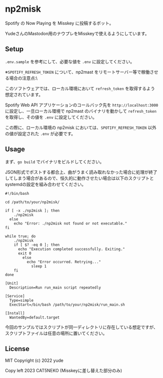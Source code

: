 # np2misk

Spotify の Now Playing を Misskey に投稿するボット。

YudeさんのMastodon用のナウプレをMisskeyで使えるようにしています。

## Setup

`.env.sample` を参考にして、必要な値を `.env` に設定してください。

※`SPOTIFY_REFRESH_TOKEN` について、np2mast をリモートサーバー等で稼働させる場合の注意点:\

このソフトウェアでは、ローカル環境において `refresh_token` を取得するよう想定されています。

Spotify Web API アプリケーションのコールバック先を `http://localhost:3000` に設定し、一旦ローカル環境で
np2mast のバイナリを動かして `refresh_token` を取得し、その値を `.env` に設定してください。

この際に、ローカル環境の np2misk においては、`SPOTIFY_REFRESH_TOKEN` 以外の値が設定された `.env`
が必要です。

## Usage

まず、`go build` でバイナリをビルドしてください。

JSON形式でポストする都合上、曲がうまく読み取れなかった場合に処理が終了してしまう場合があるので、恒久的に動作させたい場合は以下のスクリプトとsystemdの設定を組み合わせてください。

```shell
#!/bin/bash

cd /path/to/your/np2misk/
 
if [ -x ./np2misk ]; then
    ./np2misk
  else
    echo "Error: ./np2misk not found or not executable."
fi

while true; do
    ./np2misk
    if [ $? -eq 0 ]; then
      echo "Execution completed successfully. Exiting."
      exit 0
        else
          echo "Error occurred. Retrying..."
            sleep 1
    fi
done
```

```dotenv
[Unit]
  Description=Run run_main script repeatedly

[Service]
  Type=simple
  ExecStart=/bin/bash /path/to/your/np2misk/run_main.sh

[Install]
  WantedBy=default.target
```

今回のサンプルではスクリプトが同一ディレクトリに存在している想定ですが、スクリプトファイルは任意の場所に置いてください。

## License

MIT
Copyright (c) 2022 yude

Copy left 2023 CAT5NEKO (Misskeyに差し替えた部分のみ)